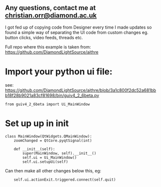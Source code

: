 ## Any questions, contact me at christian.orr@diamond.ac.uk

I got fed up of copying code from Designer every time I made updates so found a simple way of separating the UI code from custom changes eg. button clicks, video feeds, threads etc. 

Full repo where this example is taken from: https://github.com/DiamondLightSource/aithre

# Import your python ui file:

see: https://github.com/DiamondLightSource/aithre/blob/3a1c800f2dc52a681bbb18f28b9021a83cf81698/bin/guiv4_2_6beta.py


    from guiv4_2_6beta import Ui_MainWindow


# Set up up in init

    class MainWindow(QtWidgets.QMainWindow):
        zoomChanged = QtCore.pyqtSignal(int)
    
        def __init__(self):
            super(MainWindow, self).__init__()
            self.ui = Ui_MainWindow()
            self.ui.setupUi(self)


Can then make all other changes below this, eg:


        self.ui.actionExit.triggered.connect(self.quit)

